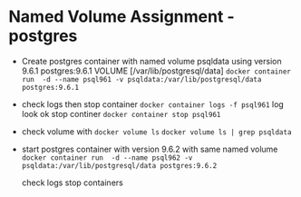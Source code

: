 # Named Volume Assignment - postgres
* Create postgres container with named volume psqldata using version 9.6.1
  postgres:9.6.1
  VOLUME [/var/lib/postgresql/data]
  `docker container run  -d --name psql961 -v psqldata:/var/lib/postgresql/data postgres:9.6.1`
  
* check logs then stop container
  `docker container logs -f psql961`
  log look ok
  stop continer
  `docker container stop psql961`
  

* check volume with `docker volume ls`
  `docker volume ls | grep psqldata`


* start postgres container with version 9.6.2 with same named volume
  `docker container run  -d --name psql962 -v psqldata:/var/lib/postgresql/data postgres:9.6.2`

  check logs
  stop containers
  
  



